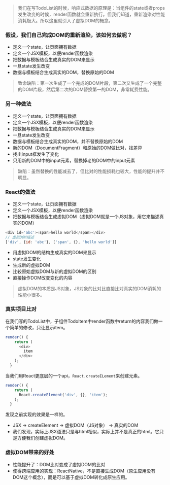 > 我们在写TodoList的时候，响应式数据的原理是：当组件的state或者props发生改变的时候，render函数就会重新执行。但我们知道，重新渲染对性能消耗极大。所以这里就引入了虚拟DOM的概念。

### 假设，我们自己完成DOM的重新渲染，该如何去做呢？

- 定义一个state，让页面拥有数据
- 定义一个JSX模板，以便render函数渲染
- 把数据与模板结合生成真实的DOM来显示
- 一旦state发生改变
- 数据与模板结合生成真实的DOM，替换原始的DOM
> 致命缺陷：第一次生成了一个完成的DOM片段，第二次又生成了一个完整的DOM片段，然后第二次的DOM替换第一的DOM，非常耗费性能。

### 另一种做法

- 定义一个state，让页面拥有数据
- 定义一个JSX模板，以便render函数渲染
- 把数据与模板结合生成真实的DOM来显示
- 一旦state发生改变
- 数据与模板结合生成真实的DOM，并不替换原始的DOM
- 新的DOM（DocumentFragment）和原始的DOM做比对，找差异
- 找出input框发生了变化
- 只用新的DOM中的input元素，替换掉老的DOM中的input元素
> 缺陷：虽然替换的性能减去了，但比对的性能损耗也较大，性能的提升并不明显。

### React的做法

- 定义一个state，让页面拥有数据
- 定义一个JSX模板，以便render函数渲染
- 把数据与模板结合生成虚拟DOM（虚拟DOM就是一个JS对象，用它来描述真实的DOM）
```javascript
<div id='abc'><span>hello world</span></div>
// 虚拟DOM描述
['div', {id: 'abc'}, ['span', {}, 'hello world']]
```
- 用虚拟DOM的结构生成真实的DOM来显示
- state发生变化
- 生成新的虚拟DOM
- 比较原始虚拟DOM与新的虚拟DOM的区别
- 直接操作DOM改变变化的内容
> 虚拟DOM的本质是JS对象，JS对象的比对比直接比对真实的DOM消耗的性能小很多。

### 真实项目比对

在我们写的TodoList中，子组件TodoItem中render函数中return的内容我们做一个简单的修改，只让显示item。
```javascript
render() {
    return (
      <div>
        item
      </div>
    );
  }
```

当我们用React更底层的一个api，`React.createELement`来创建元素。

```javascript
render() {
    return (
      React.createElement('div', {}, 'item');
    );
  }
```

发现之前实现的效果是一样的。

- JSX -> createElement -> 虚拟DOM（JS对象） -> 真实的DOM
- 我们发现，实际上JSX语法只是与html相似，实际上并不是真正的html。它只是方便我们创建虚拟DOM。

### 虚拟DOM带来的好处

- 性能提升了：DOM比对变成了虚拟DOM的比对
- 使得跨端应用的实现：ReactNative，不是直接生成DOM（原生应用没有DOM这个概念），而是可以基于虚拟DOM转化成原生应用。
